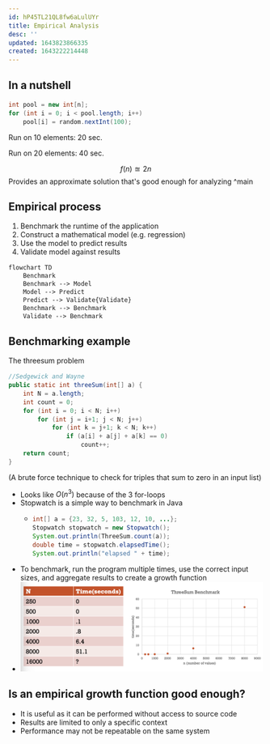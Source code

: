 ```yaml
---
id: hP45TL21QL8fw6aLulUYr
title: Empirical Analysis
desc: ''
updated: 1643823866335
created: 1643222214448
---
```

## In a nutshell
```Java
int pool = new int[n];
for (int i = 0; i < pool.length; i++)
    pool[i] = random.nextInt(100);
```
Run on 10 elements: 20 sec.

Run on 20 elements: 40 sec.

$$
f(n)\approxeq2n
$$
Provides an approximate solution that's good enough for analyzing
^main
## Empirical process
1. Benchmark the runtime of the application
2. Construct a mathematical model (e.g. regression)
3. Use the model to predict results
4. Validate model against results
```mermaid
flowchart TD
    Benchmark
    Benchmark --> Model
    Model --> Predict
    Predict --> Validate{Validate}
    Benchmark --> Benchmark
    Validate --> Benchmark
```
## Benchmarking example
The threesum problem
```Java
//Sedgewick and Wayne
public static int threeSum(int[] a) {
    int N = a.length;
    int count = 0;
    for (int i = 0; i < N; i++)
        for (int j = i+1; j < N; j++) 
            for (int k = j+1; k < N; k++)
                if (a[i] + a[j] + a[k] == 0)  
                    count++;
    return count;
}
```
(A brute force technique to check for triples that sum to zero in an input list)
- Looks like $O(n^3)$ because of the 3 for-loops
- Stopwatch is a simple way to benchmark in Java
    - ```Java
      int[] a = {23, 32, 5, 103, 12, 10, ...};
      Stopwatch stopwatch = new Stopwatch();
      System.out.println(ThreeSum.count(a));
      double time = stopwatch.elapsedTime();
      System.out.println("elapsed " + time);
      ```
- To benchmark, run the program multiple times, use the correct input sizes, and aggregate results to create a growth function
- ![](/assets/images/2022-01-31-10-40-46.png)
## Is an empirical growth function good enough?
- It is useful as it can be performed without access to source code
- Results are limited to only a specific context
- Performance may not be repeatable on the same system
